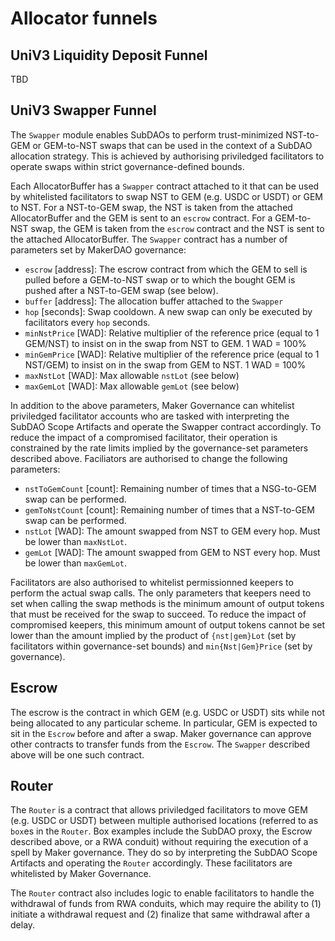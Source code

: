 # Allocator funnels

## UniV3 Liquidity Deposit Funnel

TBD

## UniV3 Swapper Funnel

The `Swapper` module enables SubDAOs to perform trust-minimized NST-to-GEM or GEM-to-NST swaps that can be used in the context of a SubDAO allocation strategy. This is achieved by authorising priviledged facilitators to operate swaps within strict governance-defined bounds.

Each AllocatorBuffer has a `Swapper` contract attached to it that can be used by whitelisted facilitators to swap NST to GEM (e.g. USDC or USDT) or GEM to NST. For a NST-to-GEM swap, the NST is taken from the attached AllocatorBuffer and the GEM is sent to an `escrow` contract. For a GEM-to-NST swap, the GEM is taken from the `escrow` contract and the NST is sent to the attached AllocatorBuffer. The `Swapper` contract has a number of parameters set by MakerDAO governance:

- `escrow` [address]: The escrow contract from which the GEM to sell is pulled before a GEM-to-NST swap or to which the bought GEM is pushed after a NST-to-GEM swap (see below).
- `buffer` [address]: The allocation buffer attached to the `Swapper`
- `hop` [seconds]: Swap cooldown. A new swap can only be executed by facilitators every `hop` seconds.
- `minNstPrice` [WAD]: Relative multiplier of the reference price (equal to 1 GEM/NST) to insist on in the swap from NST to GEM. 1 WAD = 100%
- `minGemPrice` [WAD]: Relative multiplier of the reference price (equal to 1 NST/GEM) to insist on in the swap from GEM to NST. 1 WAD = 100%
- `maxNstLot` [WAD]: Max allowable `nstLot` (see below)
- `maxGemLot` [WAD]: Max allowable `gemLot` (see below)

In addition to the above parameters, Maker Governance can whitelist priviledged facilitator accounts who are tasked with interpreting the SubDAO Scope Artifacts and operate the Swapper contract accordingly. To reduce the impact of a compromised facilitator, their operation is constrained by the rate limits implied by the governance-set parameters described above. Faciliators are authorised to change the following parameters:

- `nstToGemCount` [count]: Remaining number of times that a NSG-to-GEM swap can be performed.
- `gemToNstCount` [count]: Remaining number of times that a NST-to-GEM swap can be performed.
- `nstLot` [WAD]: The amount swapped from NST to GEM every hop. Must be lower than `maxNstLot`.
- `gemLot` [WAD]: The amount swapped from GEM to NST every hop. Must be lower than `maxGemLot`.

Facilitators are also authorised to whitelist permissionned keepers to perform the actual swap calls. The only parameters that keepers need to set when calling the swap methods is the minimum amount of output tokens that must be received for the swap to succeed. To reduce the impact of compromised keepers, this minimum amount of output tokens cannot be set lower than the amount implied by the product of `{nst|gem}Lot` (set by facilitators within governance-set bounds) and `min{Nst|Gem}Price` (set by governance).

## Escrow

The escrow is the contract in which GEM (e.g. USDC or USDT) sits while not being allocated to any particular scheme. In particular, GEM is expected to sit in the `Escrow` before and after a swap. Maker governance can approve other contracts to transfer funds from the `Escrow`. The `Swapper` described above will be one such contract.

## Router

The `Router` is a contract that allows priviledged facilitators to move GEM (e.g. USDC or USDT) between multiple authorised locations (referred to as `box`es in the `Router`. Box examples include the SubDAO proxy, the Escrow described above, or a RWA conduit) without requiring the execution of a spell by Maker governance. They do so by interpreting the SubDAO Scope Artifacts and operating the `Router` accordingly. These facilitators are whitelisted by Maker Governance.

The `Router` contract also includes logic to enable facilitators to handle the withdrawal of funds from RWA conduits, which may require the ability to (1) initiate a withdrawal request and (2) finalize that same withdrawal after a delay.
